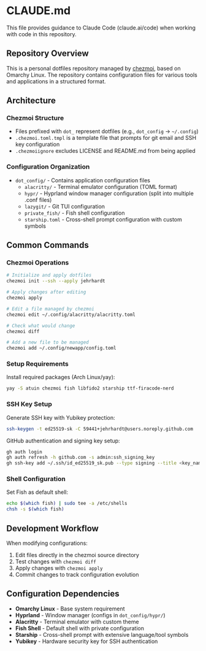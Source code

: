 # CLAUDE.md

This file provides guidance to Claude Code (claude.ai/code) when working with code in this repository.

## Repository Overview

This is a personal dotfiles repository managed by [chezmoi](https://www.chezmoi.io), based on Omarchy Linux. The repository contains configuration files for various tools and applications in a structured format.

## Architecture

### Chezmoi Structure
- Files prefixed with `dot_` represent dotfiles (e.g., `dot_config` → `~/.config`)
- `.chezmoi.toml.tmpl` is a template file that prompts for git email and SSH key configuration
- `.chezmoiignore` excludes LICENSE and README.md from being applied

### Configuration Organization
- `dot_config/` - Contains application configuration files
  - `alacritty/` - Terminal emulator configuration (TOML format)
  - `hypr/` - Hyprland window manager configuration (split into multiple .conf files)
  - `lazygit/` - Git TUI configuration
  - `private_fish/` - Fish shell configuration
  - `starship.toml` - Cross-shell prompt configuration with custom symbols

## Common Commands

### Chezmoi Operations
```bash
# Initialize and apply dotfiles
chezmoi init --ssh --apply jehrhardt

# Apply changes after editing
chezmoi apply

# Edit a file managed by chezmoi
chezmoi edit ~/.config/alacritty/alacritty.toml

# Check what would change
chezmoi diff

# Add a new file to be managed
chezmoi add ~/.config/newapp/config.toml
```

### Setup Requirements
Install required packages (Arch Linux/yay):
```bash
yay -S atuin chezmoi fish libfido2 starship ttf-firacode-nerd
```

### SSH Key Setup
Generate SSH key with Yubikey protection:
```bash
ssh-keygen -t ed25519-sk -C 59441+jehrhardt@users.noreply.github.com
```

GitHub authentication and signing key setup:
```bash
gh auth login
gh auth refresh -h github.com -s admin:ssh_signing_key
gh ssh-key add ~/.ssh/id_ed25519_sk.pub --type signing --title <key_name>
```

### Shell Configuration
Set Fish as default shell:
```bash
echo $(which fish) | sudo tee -a /etc/shells
chsh -s $(which fish)
```

## Development Workflow

When modifying configurations:
1. Edit files directly in the chezmoi source directory
2. Test changes with `chezmoi diff`
3. Apply changes with `chezmoi apply`
4. Commit changes to track configuration evolution

## Configuration Dependencies

- **Omarchy Linux** - Base system requirement
- **Hyprland** - Window manager (configs in `dot_config/hypr/`)
- **Alacritty** - Terminal emulator with custom theme
- **Fish Shell** - Default shell with private configuration
- **Starship** - Cross-shell prompt with extensive language/tool symbols
- **Yubikey** - Hardware security key for SSH authentication